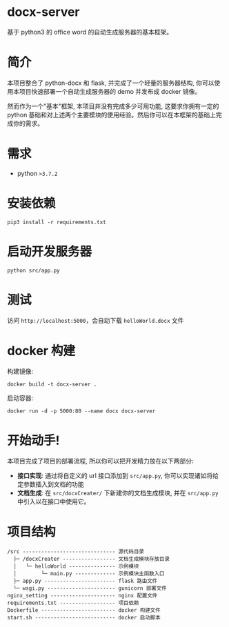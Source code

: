 # docx-server

基于 python3 的 office word 的自动生成服务器的基本框架。

# 简介

本项目整合了 python-docx 和 flask, 并完成了一个轻量的服务器结构, 你可以使用本项目快速部署一个自动生成服务器的 demo 并发布成 docker 镜像。

然而作为一个"基本"框架, 本项目并没有完成多少可用功能, 这要求你拥有一定的 python 基础和对上述两个主要模块的使用经验。然后你可以在本框架的基础上完成你的需求。

# 需求

- python `>3.7.2`

# 安装依赖

```
pip3 install -r requirements.txt
```

# 启动开发服务器

```
python src/app.py
```

# 测试

访问 `http://localhost:5000`，会自动下载 `helloWorld.docx` 文件

# docker 构建

构建镜像:

```
docker build -t docx-server .
```

启动容器:

```
docker run -d -p 5000:80 --name docx docx-server
```

# 开始动手!

本项目完成了项目的部署流程, 所以你可以把开发精力放在以下两部分:

- **接口实现**: 通过将自定义的 url 接口添加到 `src/app.py`, 你可以实现诸如将给定参数插入到文档的功能
- **文档生成**: 在 `src/docxCreater/` 下新建你的文档生成模块, 并在 `src/app.py` 中引入以在接口中使用它。

# 项目结构

```
/src ------------------------------ 源代码目录
  ├─ /docxCreater ----------------- 文档生成模块存放目录
  │   └─ helloWorld --------------- 示例模块
  │        └─ main.py ------------- 示例模块主函数入口
  ├─ app.py ----------------------- flask 路由文件
  └─ wsgi.py ---------------------- gunicorn 部署文件
nginx_setting --------------------- nginx 配置文件
requirements.txt ------------------ 项目依赖
Dockerfile ------------------------ docker 构建文件
start.sh -------------------------- docker 启动脚本
```